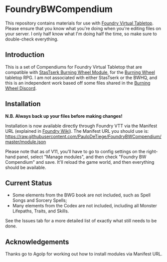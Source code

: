 # FoundryBWCompendium

This repository contains materials for use with [Foundry Virtual Tabletop](https://foundryvtt.com/). Please ensure that you know what you're doing when you're editing files on your server. I only half know what I'm doing half the time, so make sure to double-check everything.

## Introduction

This is a set of Compendiums for Foundry Virtual Tabletop that are compatible with [StasTserk Burning Wheel Module](https://github.com/StasTserk/foundry-burningwheel), for the [Burning Wheel](https://www.burningwheel.com/burning-wheel/) tabletop RPG. I am not associated with either StasTserk or the BWHQ, and this is an independent work based off some files shared in the [Burning Wheel Discord](https://discord.gg/kdcjAgS).

## Installation

**N.B. Always back up your files before making changes!**

Installation is now available directly through Foundry VTT via the Manifest URL (explained in [Foundry Wiki](https://foundryvtt.wiki/en/basics/Modules)). The Manifest URL you should use is: https://raw.githubusercontent.com/PauloDeTiege/FoundryBWCompendium/master/module.json

Please note that as of V11, you'll have to go to config settings on the right-hand panel, select "Manage modules", and then check "Foundry BW Compendium" and save. It'll reload the game world, and then everything should be available.

## Current Status

- Some elements from the BWG book are not included, such as Spell Songs and Sorcery Spells;
- Many elements from the Codex are not included, including all Monster Lifepaths, Traits, and Skills.

See the Issues tab for a more detailed list of exactly what still needs to be done.

## Acknowledgements
Thanks go to Agolp for working out how to install modules via Manifest URL.

